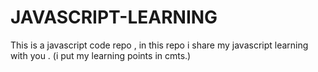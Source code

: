# JAVASCRIPT-LEARNING
This is a javascript code repo , in this repo i share my javascript learning with you . (i put my learning points in cmts.)
